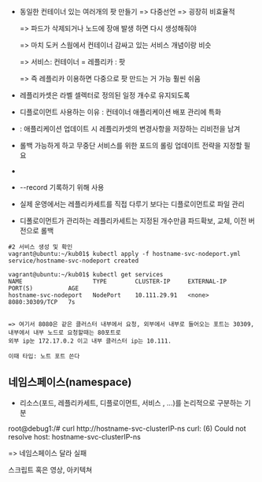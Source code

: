 - 동일한 컨테이너 있는 여러개의 팟 만들기 => 다중선언 => 굉장히 비효율적

  => 파드가 삭제되거나 노드에 장애 발생 하면 다시 생성해줘야

  => 마치 도커 스웜에서 컨테이너 감싸고 있는 서비스 개념이랑 비슷

  => 서비스: 컨테이너 = 레플리카 : 팟

  => 즉 레플리카 이용하면 다중으로 팟 만드는 거 가능 훨씬 쉬움

- 레플리카셋은 라벨 셀렉터로 정의된 일정 개수로 유지되도록



- 디플로이먼트 사용하는 이유 : 컨테이너 애플리케이션 배포 관리에 특화

- : 애플리케이션 업데이트 시 레플리카셋의 변경사항을 저장하는 리비전을 남겨

- 롤백 가능하게 하고 무중단 서비스를 위한 포드의 롤링 업데이트 전략을 지정할 필요

- 

- --record 기록하기 위해 사용

  

- 실제 운영에서는 레플리카세트를 직접 다루기 보다는 디플로이먼트로 파일 관리
- 디폴로이먼트가 관리하는 레플리카세트는 지정된 개수만큼 파드확보, 교체, 이전 버전으로 롤백



~~~~
#2 서비스 생성 및 확인
vagrant@ubuntu:~/kub01$ kubectl apply -f hostname-svc-nodeport.yml
service/hostname-svc-nodeport created

vagrant@ubuntu:~/kub01$ kubectl get services
NAME                    TYPE        CLUSTER-IP     EXTERNAL-IP   PORT(S)          AGE
hostname-svc-nodeport   NodePort    10.111.29.91   <none>        8080:30309/TCP   7s


=> 여기서 8080은 같은 클러스터 내부에서 요청, 외부에서 내부로 들어오는 포트는 30309,
내부에서 내부 노드로 요청할때는 80포트로
외부 ip눈 172.17.0.2 이고 내부 클러스터 ip는 10.111.

이때 타입: 노트 포트 쓴다 
~~~~



## 네임스페이스(namespace)

- 리소스(포드, 레플리카세트, 디플로이먼트, 서비스 , ...)를 논리적으로 구분하는 기분



root@debug1:/# curl http://hostname-svc-clusterIP-ns
curl: (6) Could not resolve host: hostname-svc-clusterIP-ns

 => 네임스페이스 달라 실패





스크립트 혹은 영상, 아키텍쳐

